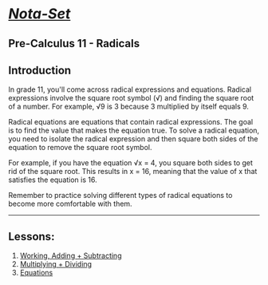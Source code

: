 # [***Nota-Set***](index.md)
## Pre-Calculus 11 - <i class="fa-solid fa-square-root-variable"></i> Radicals
## **Introduction**

In grade 11, you'll come across radical expressions and equations. Radical expressions involve the square root symbol (√) and finding the square root of a number. For example, √9 is 3 because 3 multiplied by itself equals 9.

Radical equations are equations that contain radical expressions. The goal is to find the value that makes the equation true. To solve a radical equation, you need to isolate the radical expression and then square both sides of the equation to remove the square root symbol.

For example, if you have the equation √x = 4, you square both sides to get rid of the square root. This results in x = 16, meaning that the value of x that satisfies the equation is 16.

Remember to practice solving different types of radical equations to become more comfortable with them.

---

## **Lessons**:
1. [Working, Adding + Subtracting](../Notes/PC11/Radicals/Lesson%201%20(Working%20%2B%20Adding%20and%20Subtracting).html)
2. [Multiplying + Dividing](../Notes/PC11/Radicals/Lesson%202%20(Multiplying%20%2B%20Dividing).html)
3. [Equations](../Notes/PC11/Radicals/Lesson%203%20(Radical%20Equations).html)

<link rel="stylesheet" href="https://cdnjs.cloudflare.com/ajax/libs/font-awesome/6.3.0/css/all.min.css">